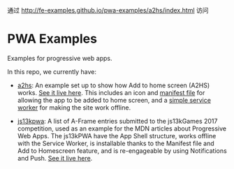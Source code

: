 
通过 http://fe-examples.github.io/pwa-examples/a2hs/index.html 访问
# PWA Examples

Examples for progressive web apps.

In this repo, we currently have:

* [a2hs](a2hs): An example set up to show how Add to home screen (A2HS) works. [See it live here](https://mdn.github.io/pwa-examples/a2hs/). This includes an icon and [manifest file](a2hs/manifest.webmanifest) for allowing the app to be added to home screen, and a [simple service worker](a2hs/sw.js) for making the site work offline.

* [js13kpwa](js13kpwa): A list of A-Frame entries submitted to the js13kGames 2017 competition, used as an example for the MDN articles about Progressive Web Apps. The js13kPWA have the App Shell structure, works offline with the Service Worker, is installable thanks to the Manifest file and Add to Homescreen feature, and is re-engageable by using Notifications and Push. [See it live here](https://mdn.github.io/pwa-examples/js13kpwa/).
